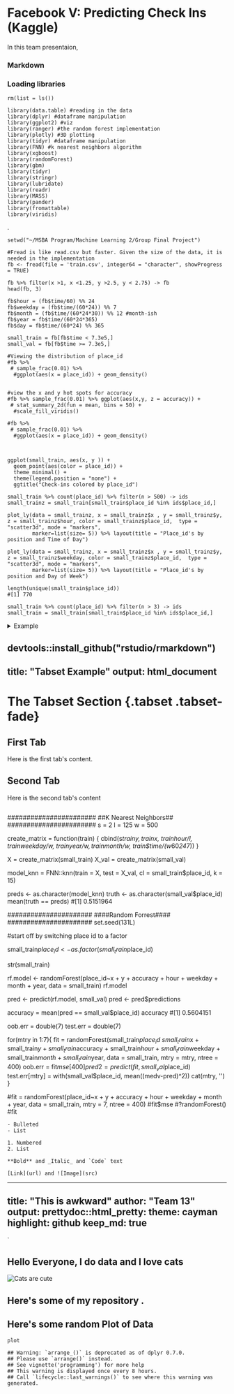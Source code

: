 
# Facebook V: Predicting Check Ins (Kaggle)

In this team presentaion, 

### Markdown



### Loading libraries 
```
rm(list = ls())

library(data.table) #reading in the data
library(dplyr) #dataframe manipulation
library(ggplot2) #viz
library(ranger) #the random forest implementation
library(plotly) #3D plotting
library(tidyr) #dataframe manipulation
library(FNN) #k nearest neighbors algorithm
library(xgboost)
library(randomForest)
library(gbm)
library(tidyr)
library(stringr)
library(lubridate)
library(readr)
library(MASS)
library(pander)
library(fromattable)
library(viridis)
```
.
```
setwd("~/MSBA Program/Machine Learning 2/Group Final Project")

#Fread is like read.csv but faster. Given the size of the data, it is needed in the implementation
fb <- fread(file = 'train.csv', integer64 = "character", showProgress = TRUE)

fb %>% filter(x >1, x <1.25, y >2.5, y < 2.75) -> fb
head(fb, 3)

fb$hour = (fb$time/60) %% 24
fb$weekday = (fb$time/(60*24)) %% 7
fb$month = (fb$time/(60*24*30)) %% 12 #month-ish
fb$year = fb$time/(60*24*365)
fb$day = fb$time/(60*24) %% 365

small_train = fb[fb$time < 7.3e5,]
small_val = fb[fb$time >= 7.3e5,]

#Viewing the distribution of place_id
#fb %>%
 # sample_frac(0.01) %>%
  #ggplot(aes(x = place_id)) + geom_density()


#view the x and y hot spots for accuracy
#fb %>% sample_frac(0.01) %>% ggplot(aes(x,y, z = accuracy)) +
 # stat_summary_2d(fun = mean, bins = 50) +
  #scale_fill_viridis()

#fb %>% 
 # sample_frac(0.01) %>%
  #ggplot(aes(x = place_id)) + geom_density()
    


ggplot(small_train, aes(x, y )) +
  geom_point(aes(color = place_id)) +
  theme_minimal() +
  theme(legend.position = "none") +
  ggtitle("Check-ins colored by place_id")

small_train %>% count(place_id) %>% filter(n > 500) -> ids
small_trainz = small_train[small_train$place_id %in% ids$place_id,]

plot_ly(data = small_trainz, x = small_trainz$x , y = small_trainz$y, z = small_trainz$hour, color = small_trainz$place_id,  type = "scatter3d", mode = "markers",
        marker=list(size= 5)) %>% layout(title = "Place_id's by position and Time of Day")

plot_ly(data = small_trainz, x = small_trainz$x , y = small_trainz$y, z = small_trainz$weekday, color = small_trainz$place_id,  type = "scatter3d", mode = "markers",
        marker=list(size= 5)) %>% layout(title = "Place_id's by position and Day of Week")

length(unique(small_train$place_id))
#[1] 770

small_train %>% count(place_id) %>% filter(n > 3) -> ids
small_train = small_train[small_train$place_id %in% ids$place_id,]
```
<details>
<summary>Example</summary>
This is a dropdown with text!
</details>

devtools::install_github("rstudio/rmarkdown")
---
title: "Tabset Example"
output: html_document
---

# The Tabset Section {.tabset .tabset-fade}

## First Tab
Here is the first tab's content.

## Second Tab
Here is the second tab's content
```
```
#######################
##K Nearest Neighbors##
#######################
s = 2
l = 125
w = 500

create_matrix = function(train) {
  cbind(s*train$y,
        train$x,
        train$hour/l,
        train$weekday/w,
        train$year/w,
        train$month/w,
        train$time/(w*60*24*7))
}

X = create_matrix(small_train)
X_val = create_matrix(small_val)

model_knn = FNN::knn(train = X, test = X_val, cl = small_train$place_id, k = 15)

preds <- as.character(model_knn)
truth <- as.character(small_val$place_id)
mean(truth == preds)
#[1] 0.5151964


######################
####Random Forrest####
######################
set.seed(131L)

#start off by switching place id to a factor

small_train$place_id <- as.factor(small_train$place_id)

str(small_train)

rf.model <- randomForest(place_id~x + y + accuracy + hour + weekday + month + year, data = small_train)
rf.model

pred <- predict(rf.model, small_val)
pred <- pred$predictions

accuracy = mean(pred == small_val$place_id)
accuracy
#[1] 0.5604151

oob.err = double(7)
test.err = double(7)

for(mtry in 1:7){
  fit = randomForest(small_train$place_id~small_train$x + small_train$y + small_train$accuracy + small_train$hour + small_train$weekday + small_train$month + small_train$year, data = small_train, mtry = mtry, ntree = 400)
  oob.err = fit$mse[400]
  pred2 = predict(fit, small_val$place_id)
  test.err[mtry] = with(small_val$place_id, mean((medv-pred)^2))
  cat(mtry, '')
}

#fit = randomForest(place_id~x + y + accuracy + hour + weekday + month + year, data = small_train, mtry = 7, ntree = 400)
#fit$mse
#?randomForest()
#fit
```
- Bulleted
- List

1. Numbered
2. List

**Bold** and _Italic_ and `Code` text

[Link](url) and ![Image](src)
```
---
title: "This is awkward"
author: "Team 13"
output:
  prettydoc::html_pretty:
    theme: cayman
    highlight: github
    keep_md: true
---
`


## Hello Everyone, I do data and I love cats

![Cats are cute](https://pixabay.com/get/g7f5c8fe15f32f9093c3aa060b1857cea2ee68b9c9aec4feef526a3ea2ad2a194ae3a5ee61105c4746d03fde47bba7ebf_640.jpg?attachment=)

## Here's some of my repository .



## Here's some random Plot of Data



```r
plot
```

```
## Warning: `arrange_()` is deprecated as of dplyr 0.7.0.
## Please use `arrange()` instead.
## See vignette('programming') for more help
## This warning is displayed once every 8 hours.
## Call `lifecycle::last_warnings()` to see where this warning was generated.
```

<!--html_preserve--><div id="htmlwidget-2efffd4b35f29dfde373" style="width:672px;height:480px;" class="plotly html-widget"></div>
<script type="application/json" data-for="htmlwidget-2efffd4b35f29dfde373">{"x":{"visdat":{"4a34a7e5ec9":["function () ","plotlyVisDat"]},"cur_data":"4a34a7e5ec9","attrs":{"4a34a7e5ec9":{"x":{},"y":{},"z":{},"color":{},"colors":["#BF382A","#0C4B8E"],"alpha_stroke":1,"sizes":[10,100],"spans":[1,20],"type":"scatter3d","mode":"markers","inherit":true}},"layout":{"margin":{"b":40,"l":60,"t":25,"r":10},"scene":{"xaxis":{"title":"Weight"},"yaxis":{"title":"Gross horsepower"},"zaxis":{"title":"1/4 mile time"}},"hovermode":"closest","showlegend":true},"source":"A","config":{"showSendToCloud":false},"data":[{"x":[3.215,3.44,3.46,3.57,3.19,3.15,3.44,3.44,4.07,3.73,3.78,5.25,5.424,5.345,2.465,3.52,3.435,3.84,3.845],"y":[110,175,105,245,62,95,123,123,180,180,180,205,215,230,97,150,150,245,175],"z":[19.44,17.02,20.22,15.84,20,22.9,18.3,18.9,17.4,17.6,18,17.98,17.82,17.42,20.01,16.87,17.3,15.41,17.05],"type":"scatter3d","mode":"markers","name":"Automatic","marker":{"color":"rgba(191,56,42,1)","line":{"color":"rgba(191,56,42,1)"}},"textfont":{"color":"rgba(191,56,42,1)"},"error_y":{"color":"rgba(191,56,42,1)"},"error_x":{"color":"rgba(191,56,42,1)"},"line":{"color":"rgba(191,56,42,1)"},"frame":null},{"x":[2.62,2.875,2.32,2.2,1.615,1.835,1.935,2.14,1.513,3.17,2.77,3.57,2.78],"y":[110,110,93,66,52,65,66,91,113,264,175,335,109],"z":[16.46,17.02,18.61,19.47,18.52,19.9,18.9,16.7,16.9,14.5,15.5,14.6,18.6],"type":"scatter3d","mode":"markers","name":"Manual","marker":{"color":"rgba(12,75,142,1)","line":{"color":"rgba(12,75,142,1)"}},"textfont":{"color":"rgba(12,75,142,1)"},"error_y":{"color":"rgba(12,75,142,1)"},"error_x":{"color":"rgba(12,75,142,1)"},"line":{"color":"rgba(12,75,142,1)"},"frame":null}],"highlight":{"on":"plotly_click","persistent":false,"dynamic":false,"selectize":false,"opacityDim":0.2,"selected":{"opacity":1},"debounce":0},"shinyEvents":["plotly_hover","plotly_click","plotly_selected","plotly_relayout","plotly_brushed","plotly_brushing","plotly_clickannotation","plotly_doubleclick","plotly_deselect","plotly_afterplot","plotly_sunburstclick"],"base_url":"https://plot.ly"},"evals":[],"jsHooks":[]}</script><!--/html_preserve-->

